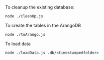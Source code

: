 To cleanup the existing database:
````
node ./cleanUp.js
````

To create the tables in the ArangoDB
````
node ./toArango.js
````

To load data 
````
node ./loadData.js .db/<timestampedfolder>
````